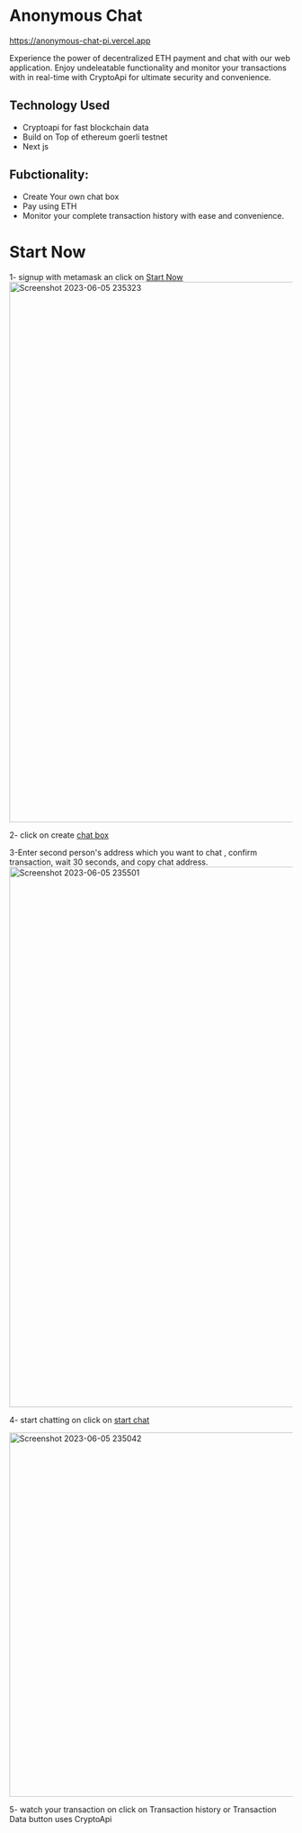 # Anonymous Chat
https://anonymous-chat-pi.vercel.app

Experience the power of decentralized ETH payment and chat with our web application. Enjoy undeleatable functionality and monitor your transactions with in real-time with CryptoApi for ultimate security and convenience.

## Technology Used

- Cryptoapi for fast blockchain data  
- Build on Top of ethereum goerli testnet
- Next js 


## Fubctionality:

- Create Your own chat box
- Pay using ETH
- Monitor your complete transaction history with ease and convenience.


# Start Now

1- signup with metamask an click on [Start Now](https://anonymous-chat-pi.vercel.app/chatOption)
<img width="960" alt="Screenshot 2023-06-05 235323" src="https://github.com/DIWAKARKASHYAP/AnonymousChat/assets/94478026/90dfddce-3151-4338-a955-111ae0c3874b">


2- click on create [chat box](https://anonymous-chat-pi.vercel.app/createchat)

3-Enter second person's address which you want to chat , confirm transaction, wait 30 seconds, and copy chat address.
<img width="960" alt="Screenshot 2023-06-05 235501" src="https://github.com/DIWAKARKASHYAP/AnonymousChat/assets/94478026/50f88bef-f339-4bdc-b37a-82e7f34cb9e4">

4- start chatting on click on [start chat](https://anonymous-chat-pi.vercel.app/chatBox)

<img width="647" alt="Screenshot 2023-06-05 235042" src="https://github.com/DIWAKARKASHYAP/AnonymousChat/assets/94478026/509a3228-1d4d-4079-a011-efbb0281983b">

5- watch your transaction on click on Transaction history or Transaction Data button
uses CryptoApi




